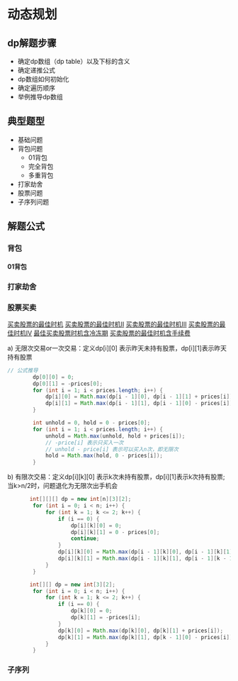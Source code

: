 # 动态规划

## dp解题步骤

- 确定dp数组（dp table）以及下标的含义
- 确定递推公式
- dp数组如何初始化
- 确定遍历顺序
- 举例推导dp数组

## 典型题型
- 基础问题
- 背包问题
  - 01背包
  - 完全背包
  - 多重背包
- 打家劫舍
- 股票问题
- 子序列问题

## 解题公式

### 背包

#### 01背包


### 打家劫舍

### 股票买卖

[买卖股票的最佳时机](/src/main/java/com/lazycece/algo/lc_101_150/lc121_maxProfit/Lc121MaxProfit_t.txt)
[买卖股票的最佳时机II](/src/main/java/com/lazycece/algo/lc_101_150/lc122_maxProfit/Lc122MaxProfit_t.txt)
[买卖股票的最佳时机III](/src/main/java/com/lazycece/algo/lc_101_150/lc123_maxProfit/Lc123MaxProfit_t.txt)
[买卖股票的最佳时机IV](/src/main/java/com/lazycece/algo/lc_151_200/lc188_maxProfit/Lc188MaxProfit_t.txt)
[最佳买卖股票时机含冷冻期](/src/main/java/com/lazycece/algo/lc_301_350/lc309_maxProfit/Lc309MaxProfit_t.txt)
[买卖股票的最佳时机含手续费](/src/main/java/com/lazycece/algo/lc_701_750/lc714_maxProfit/Lc714MaxProfit_t.txt)

a) 无限次交易or一次交易：定义dp[i][0] 表示昨天未持有股票，dp[i][1]表示昨天持有股票

```java
// 公式推导
        dp[0][0] = 0;
        dp[0][1] = -prices[0];
        for (int i = 1; i < prices.length; i++) {
            dp[i][0] = Math.max(dp[i - 1][0], dp[i - 1][1] + prices[i]);
            dp[i][1] = Math.max(dp[i - 1][1], dp[i - 1][0] - prices[i]);
        }
```
```java
        int unhold = 0, hold = 0 - prices[0];
        for (int i = 1; i < prices.length; i++) {
            unhold = Math.max(unhold, hold + prices[i]);
            // -price[i] 表示只买入一次
            // unhold - price[i] 表示可以买入n次，即无限次
            hold = Math.max(hold, 0 - prices[i]);
        }
```

b) 有限次交易：定义dp[i][k][0] 表示k次未持有股票，dp[i][1]表示k次持有股票;当k>n/2时，问题退化为无限次出手机会
```java
       int[][][] dp = new int[n][3][2];
        for (int i = 0; i < n; i++) {
            for (int k = 1; k <= 2; k++) {
                if (i == 0) {
                    dp[i][k][0] = 0;
                    dp[i][k][1] = 0 - prices[0];
                    continue;
                }
                dp[i][k][0] = Math.max(dp[i - 1][k][0], dp[i - 1][k][1] + prices[i]);
                dp[i][k][1] = Math.max(dp[i - 1][k][1], dp[i - 1][k - 1][0] - prices[i]);
            }
        }
```
```java
       int[][] dp = new int[3][2];
        for (int i = 0; i < n; i++) {
            for (int k = 1; k <= 2; k++) {
                if (i == 0) {
                    dp[k][0] = 0;
                    dp[k][1] = -prices[i];
                }
                dp[k][0] = Math.max(dp[k][0], dp[k][1] + prices[i]);
                dp[k][1] = Math.max(dp[k][1], dp[k - 1][0] - prices[i]);
            }
        }
```

### 子序列


